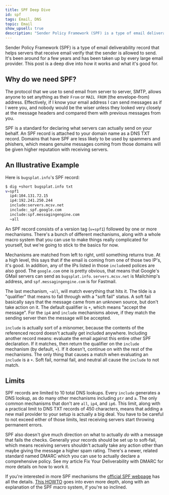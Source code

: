 ```yaml
---
title: SPF Deep Dive
id: spf
tags: Email, DNS
topic: Email
show_upsell: true
description: "Sender Policy Framework (SPF) is a type of email deliverability record that helps servers that receive email verify the sender. This post is a deep dive into how it works and what it's good for."
---
```


Sender Policy Framework (SPF) is a type of email deliverability record that helps servers that receive email verify that the sender is allowed to send. It's been around for a few years and has been taken up by every large email provider. This post is a deep dive into how it works and what it's good for.

## Why do we need SPF?

The protocol that we use to send email from server to server, SMTP, allows anyone to set anything as their `From` or `MAIL FROM` (the envelope-from) address. Effectively, if I know your email address I can send messages as if I were you, and nobody would be the wiser unless they looked very closely at the message headers and compared them with previous messages from you.

SPF is a standard for declaring what servers can actually send on your behalf. An SPF record is attached to your domain name as a DNS TXT record. Domains that have SPF are less likely to be used by spammers and phishers, which means genuine messages coming from those domains will be given higher reputation with receiving servers.

## An Illustrative Example

Here is `bugsplat.info`'s SPF record:

```bash
$ dig +short bugsplat.info txt
v=spf1
  ip4:104.131.72.15
  ip4:192.241.250.244
  include:servers.mcsv.net
  include:_spf.google.com
  include:spf.messagingengine.com
  ~all
```

An SPF record consists of a version tag (`v=spf1`) followed by one or more mechanisms. There's a bunch of different mechanisms, along with a whole macro system that you can use to make things really complicated for yourself, but we're going to stick to the basics for now.

Mechanisms are matched from left to right, until something returns true. At a high level, this says that if the email is coming from one of those two IP's, it's good. In addition, any of the IPs listed in those `include`ed polices are also good.  The `google.com` one is pretty obvious, that means that Google's GMail servers can send as `bugsplat.info`. `servers.mcsv.net` is Mailchimp's address, and `spf.messagingengine.com` is for Fastmail.

The last mechanism, `~all`, will match everything that hits it. The tilde is a "qualifier" that means to fall through with a "soft fail" status. A soft fail basically says that the message came from an unknown source, but don't take action on it. The default qualifier is `+`, which means "accept the message". For the `ip4` and `include` mechanisms above, if they match the sending server then the message will be accepted.

`include` is actually sort of a misnomer, because the contents of the referenced record doesn't actually get included anywhere. Including another record means: evaluate the email against this entire other SPF declaration. If it matches, then return the qualifier on the `include` mechanism (by default, `+`). If it doesn't, continue on with the rest of the mechanisms. The only thing that causes a match when evaluating an `include` is a `+`. Soft fail, normal fail, and neutral all cause the `include` to not match.

## Limits

SPF records are limited to 10 total DNS lookups. Every `include` generates a DNS lookup, as do many other mechanisms including `ptr` and `a`. The only common mechanisms that don't are `all`, `ip4`, and `ip6`. This limit, along with a practical limit to DNS TXT records of 450 characters, means that adding a new mail provider to your setup is actually a big deal. You have to be careful to not exceed either of those limits, lest receiving servers start throwing permanent errors.

SPF also doesn't give much direction on what to actually *do* with a message that fails the checks. Generally your records should be set up to soft-fail, which means receiving servers shouldn't actually take any action other than maybe giving the message a higher spam rating. There's a newer, related standard named DMARC which you can use to actually declare a comprehensive policy. See my article Fix Your Deliverability with DMARC for more details on how to work it.

If you're interested in more SPF mechanisms the [official SPF webpage](http://www.openspf.org/SPF_Record_Syntax) has all the details. [This HOWTO](http://www.zytrax.com/books/dns/ch9/spf.html) goes into even more depth, along with an explanation of the SPF macro system, if you're so inclined.
